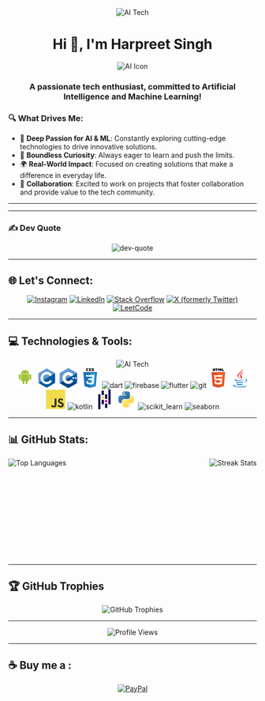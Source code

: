 
<div align="center">
<!--   <!-- Header Image as GIF -->
  <img src="https://user-images.githubusercontent.com/74038190/212749447-bfb7e725-6987-49d9-ae85-2015e3e7cc41.gif" alt="AI Tech" width="90%" height="300">
<!-- <img src="https://raw.githubusercontent.com/yashasvini121/predictive-calc/refs/heads/master/machine-learning.gif" alt="AI Tech" width="800" >  -->
   



 <!--   <img src="https://user-images.githubusercontent.com/74038190/221352989-518609ab-b4d1-459e-929f-a08cd2bd9b3c.gif" alt="AI Tech" width="500" > -->
 
  


  
</div> 



<h1 align="center" style="font-size: 100;">Hi 👋, I'm <strong>Harpreet Singh</strong></h1>

<div align="center">
  <!-- AI Icon -->
  <img src="https://img.icons8.com/color/48/000000/artificial-intelligence.png" alt="AI Icon"/>
  <h3 align="center">A passionate tech enthusiast, committed to Artificial Intelligence and Machine Learning!</h3>
</div>

### 🔍 What Drives Me:

- 🧠 **Deep Passion for AI & ML**: Constantly exploring cutting-edge technologies to drive innovative solutions.
- 🚀 **Boundless Curiosity**: Always eager to learn and push the limits.
- 🌍 **Real-World Impact**: Focused on creating solutions that make a difference in everyday life.
- 🤝 **Collaboration**: Excited to work on projects that foster collaboration and provide value to the tech community.

---



---
 

### ✍️ Dev Quote
<div align="center">
  <img src="https://quotes-github-readme.vercel.app/api?type=horizontal&theme=radical" alt="dev-quote">
</div>

---

## 🌐 Let's Connect:
<div align="center">
  <a href="https://instagram.com/itz_harpreet16"><img src="https://img.shields.io/badge/Instagram-%23E4405F.svg?logo=Instagram&logoColor=white" alt="Instagram" /></a>
  <a href="https://linkedin.com/in/harpreet16"><img src="https://img.shields.io/badge/LinkedIn-%230077B5.svg?logo=linkedin&logoColor=white" alt="LinkedIn" /></a>
  <a href="https://stackoverflow.com/users/20837096"><img src="https://img.shields.io/badge/-Stackoverflow-FE7A16?logo=stack-overflow&logoColor=white" alt="Stack Overflow" /></a>
  <a href="https://x.com/HarpreetGoraya0"><img src="https://img.shields.io/badge/X-black.svg?logo=X&logoColor=white" alt="X (formerly Twitter)" /></a>
  <a href="https://leetcode.com/itzharpreet/"><img src="https://img.shields.io/badge/LeetCode-%23FFA116.svg?logo=leetcode&logoColor=white" alt="LeetCode" /></a>
</div>

---

## 💻 Technologies & Tools:
<div align="center">
  <!-- Skills GIF Icon -->
  <img src="https://user-images.githubusercontent.com/74038190/212284087-bbe7e430-757e-4901-90bf-4cd2ce3e1852.gif" alt="AI Tech" width="80" height="80" />
  <br>
</div>
<div align="center">
 
  <img src="https://raw.githubusercontent.com/devicons/devicon/master/icons/android/android-original-wordmark.svg" alt="android" width="40" height="40"/> 
  <img src="https://raw.githubusercontent.com/devicons/devicon/master/icons/c/c-original.svg" alt="c" width="40" height="40"/> 
  <img src="https://raw.githubusercontent.com/devicons/devicon/master/icons/cplusplus/cplusplus-original.svg" alt="cplusplus" width="40" height="40"/> 
  <img src="https://raw.githubusercontent.com/devicons/devicon/master/icons/css3/css3-original-wordmark.svg" alt="css3" width="40" height="40"/> 
  <img src="https://www.vectorlogo.zone/logos/dartlang/dartlang-icon.svg" alt="dart" width="40" height="40"/> 
  <img src="https://www.vectorlogo.zone/logos/firebase/firebase-icon.svg" alt="firebase" width="40" height="40"/> 
  <img src="https://www.vectorlogo.zone/logos/flutterio/flutterio-icon.svg" alt="flutter" width="40" height="40"/> 
  <img src="https://www.vectorlogo.zone/logos/git-scm/git-scm-icon.svg" alt="git" width="40" height="40"/> 
  <img src="https://raw.githubusercontent.com/devicons/devicon/master/icons/html5/html5-original-wordmark.svg" alt="html5" width="40" height="40"/> 
  <img src="https://raw.githubusercontent.com/devicons/devicon/master/icons/java/java-original.svg" alt="java" width="40" height="40"/> 
  <img src="https://raw.githubusercontent.com/devicons/devicon/master/icons/javascript/javascript-original.svg" alt="javascript" width="40" height="40"/> 
  <img src="https://www.vectorlogo.zone/logos/kotlinlang/kotlinlang-icon.svg" alt="kotlin" width="40" height="40"/> 
  <img src="https://raw.githubusercontent.com/devicons/devicon/2ae2a900d2f041da66e950e4d48052658d850630/icons/pandas/pandas-original.svg" alt="pandas" width="40" height="40"/> 
  <img src="https://raw.githubusercontent.com/devicons/devicon/master/icons/python/python-original.svg" alt="python" width="40" height="40"/> 
  <img src="https://upload.wikimedia.org/wikipedia/commons/0/05/Scikit_learn_logo_small.svg" alt="scikit_learn" width="40" height="40"/> 
  <img src="https://seaborn.pydata.org/_images/logo-mark-lightbg.svg" alt="seaborn" width="40" height="40"/> 
</div>

---

## 📊 GitHub Stats:
<div align="center" style="display: flex; justify-content: space-between; align-items: center;">
  <img src="https://github-readme-stats.vercel.app/api/top-langs/?username=harpreet-03&hide_progress=true&theme=tokyonight" alt="Top Languages" style="height: 200px;" />
  <img src="https://github-readme-streak-stats.herokuapp.com/?user=harpreet-03&theme=tokyonight" alt="Streak Stats" style="height: 200px;" />
</div>

---

## 🏆 GitHub Trophies
<div align="center">
  <img src="https://github-profile-trophy.vercel.app/?username=harpreet-03&theme=radical&no-frame=false&no-bg=true&margin-w=4" alt="GitHub Trophies" />
</div>

---

<div align="center">
  <img src="https://komarev.com/ghpvc/?username=harpreet-03&color=brightgreen" alt="Profile Views" />
</div>

---

## ☕ Buy me a :
<div align="center">
  <a href="https://paypal.me/harpreet0316">
    <img src="https://img.shields.io/badge/PayPal-00457C?style=for-the-badge&logo=paypal&logoColor=white" alt="PayPal" />
  </a>
</div>
